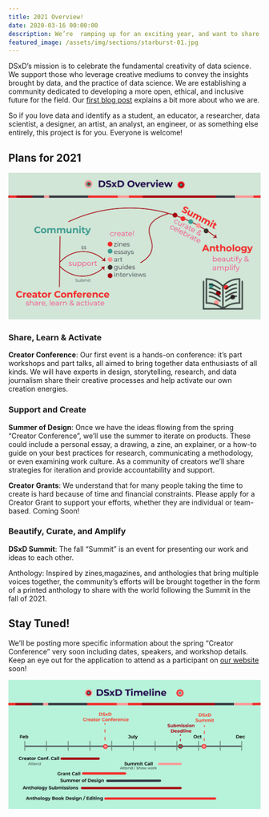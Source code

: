```yaml
---
title: 2021 Overview!
date: 2020-03-16 00:00:00
description: We’re  ramping up for an exciting year, and want to share our plans with you!  
featured_image: /assets/img/sections/starburst-01.jpg
---
```


DSxD’s mission is to celebrate the fundamental creativity of data science. We support those who leverage creative mediums to convey the insights brought by data, and the practice of data science. We are establishing a community dedicated to developing a more open, ethical, and inclusive future for the field. Our [first blog post]() explains a bit more about who we are.

So if you love data and identify as a student, an educator, a researcher, data scientist, a designer, an artist, an analyst, an engineer, or as something else entirely, this project is for you. Everyone is welcome! 


## Plans for 2021


<img src="../assets/img/posts/DSxD_overview.jpg" alt="Overview Schematic">

### Share, Learn & Activate

**Creator Conference**: Our first event is a hands-on conference: it’s part workshops and part talks, all aimed to bring together data enthusiasts of all kinds. We will have experts in design, storytelling, research, and data journalism share their creative processes and help activate our own creation energies.

### Support and Create

**Summer of Design**: Once we have the ideas flowing from the spring “Creator Conference”, we’ll use the summer to iterate on products. These could include a personal essay, a drawing, a zine, an explainer, or a how-to guide on your best practices for research, communicating a methodology, or even examining work culture. As a community of creators we’ll share strategies for iteration and provide accountability and support. 

**Creator Grants**: We understand that for many people taking the time to create is hard because of time and financial constraints. Please apply for a Creator Grant to support your efforts, whether they are individual or team-based. Coming Soon!

### Beautify, Curate, and Amplify 

**DSxD Summit**: The fall “Summit” is an event for presenting our work and ideas to each other.
    
Anthology: Inspired by zines,magazines, and anthologies that bring multiple voices together, the community’s efforts will be brought together in the form of a printed anthology to share with the world following the Summit in the fall of 2021.  

## Stay Tuned! 

We’ll be posting more specific information about the spring “Creator Conference” very soon including dates, speakers, and workshop details. Keep an eye out for the application to attend as a participant on [our website](http://datasciencebydesign.org/) soon! 

<img src="../assets/img/posts/DSxD_timeline.jpg" alt="Overview Schematic">


